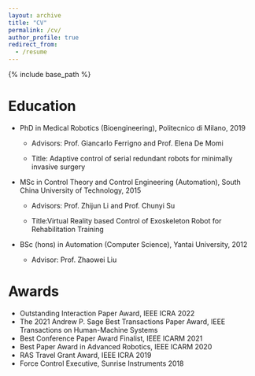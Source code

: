 ```yaml
---
layout: archive
title: "CV"
permalink: /cv/
author_profile: true
redirect_from:
  - /resume
---
```


{% include base_path %}

Education
======
* PhD in Medical Robotics (Bioengineering), Politecnico di Milano, 2019
  
    * Advisors: Prof. Giancarlo Ferrigno and Prof. Elena De Momi
    
    * Title: Adaptive control of serial redundant robots for minimally invasive surgery
    
* MSc in Control Theory and Control Engineering (Automation), South China University of Technology, 2015

    * Advisors: Prof. Zhijun Li and Prof. Chunyi Su
    
    * Title:Virtual Reality based Control of Exoskeleton Robot for Rehabilitation Training
    
* BSc (hons) in Automation (Computer Science), Yantai University, 2012
 
    * Advisor: Prof. Zhaowei Liu

Awards
======
* Outstanding Interaction Paper Award, IEEE ICRA 2022
* The 2021 Andrew P. Sage Best Transactions Paper Award, IEEE Transactions on Human-Machine Systems
* Best Conference Paper Award Finalist, IEEE ICARM 2021
* Best Paper Award in Advanced Robotics, IEEE ICARM 2020
* RAS Travel Grant Award, IEEE ICRA 2019
* Force Control Executive, Sunrise Instruments 2018

